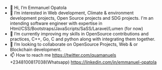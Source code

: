 - 👋 Hi, I’m Emmanuel Opatola
- 👀 I’m interested in Web development, Climate & environment development projects, Open Source projects and SDG projects. I'm an intending software engineer with expertise in Html/CSS/Bootstraps/JavaScripts/SaSS/Laravel/Lumen (for now)
- 🌱 I’m currently improving my skills in OpenSource contributions and practices, C++, Go, C and python along with integrating them together.
- 💞️ I’m looking to collaborate on OpenSource Projects, Web & or Blockchain development.
- 📫 How to reach me https://twitter.com/quamanuels +2348100817038(Whatsapp) https://linkedin.com/in/emmanuel-opatola 

<!---
Emmanuel1999/Emmanuel1999 is a ✨ special ✨ repository because its `README.md` (this file) appears on your GitHub profile.
You can click the Preview link to take a look at your changes.
--->
